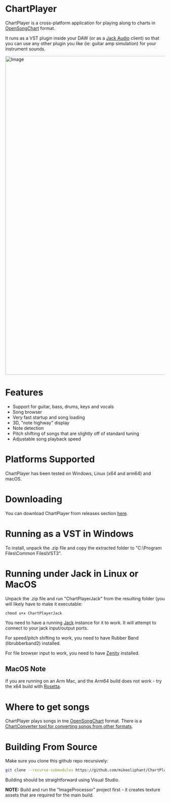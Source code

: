 # ChartPlayer

ChartPlayer is a cross-platform application for playing along to charts in [OpenSongChart](https://github.com/mikeoliphant/OpenSongChart) format.

It runs as a VST plugin inside your DAW (or as a [Jack Audio](https://github.com/jackaudio) client) so that you can use any other plugin you like (ie: guitar amp simulation) for your instrument sounds.

<img width="1707" height="1006" alt="Image" src="https://github.com/user-attachments/assets/4bc3a62d-64af-4820-be7d-8f8b173f5639" />

# Features

* Support for guitar, bass, drums, keys and vocals
* Song browser
* Very fast startup and song loading
* 3D, "note highway" display
* Note detection
* Pitch shifting of songs that are slightly off of standard tuning
* Adjustable song playback speed

# Platforms Supported

ChartPlayer has been tested on Windows, Linux (x64 and arm64) and macOS.

# Downloading

You can download ChartPlayer from releases section [here](https://github.com/mikeoliphant/ChartPlayer/releases/latest).

# Running as a VST in Windows

To install, unpack the .zip file and copy the extracted folder to "C:\Program Files\Common Files\VST3".

# Running under Jack in Linux or MacOS

Unpack the .zip file and run "ChartPlayerJack" from the resulting folder (you will likely have to make it executable:

```
chmod u+x ChartPlayerJack
```

You need to have a running [Jack](https://jackaudio.org/) instance for it to work. It will attempt to connect to your jack input/output ports.

For speed/pitch shifting to work, you need to have Rubber Band (librubberband2) installed.

For file browser input to work, you need to have [Zenity](https://help.gnome.org/users/zenity/stable/index.html.en) installed.

## MacOS Note

If you are running on an Arm Mac, and the Arm64 build does not work - try the x64 build with [Rosetta](https://en.wikipedia.org/wiki/Rosetta_(software)).

# Where to get songs

ChartPlayer plays songs in tne [OpenSongChart](https://github.com/mikeoliphant/OpenSongChart) format. There is a [ChartConverter tool for converting songs from other formats](https://github.com/mikeoliphant/ChartConverter).

# Building From Source

Make sure you clone this github repo recursively:

```bash
git clone --recurse-submodules https://github.com/mikeoliphant/ChartPlayer
```

Building should be straightforward using Visual Studio.

**NOTE:** Build and run the "ImageProcessor" project first - it creates texture assets that are required for the main build.

